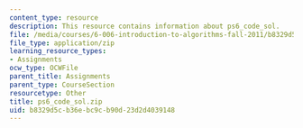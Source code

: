 ```yaml
---
content_type: resource
description: This resource contains information about ps6_code_sol.
file: /media/courses/6-006-introduction-to-algorithms-fall-2011/b8329d5cb36ebc9cb90d23d2d4039148_ps6_code_sol.zip
file_type: application/zip
learning_resource_types:
- Assignments
ocw_type: OCWFile
parent_title: Assignments
parent_type: CourseSection
resourcetype: Other
title: ps6_code_sol.zip
uid: b8329d5c-b36e-bc9c-b90d-23d2d4039148
---
```

